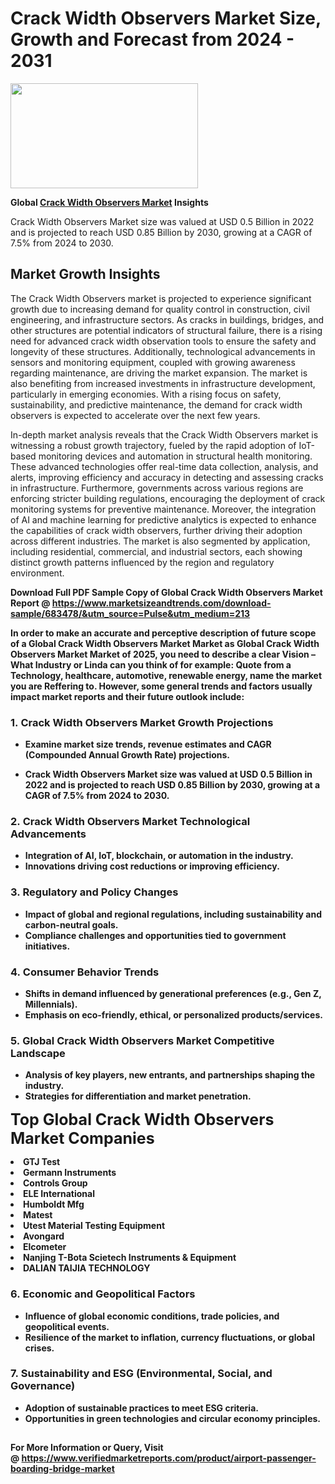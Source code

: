 <H1>Crack Width Observers Market Size, Growth and Forecast from 2024 - 2031</H1><img class="aligncenter size-medium wp-image-584254" src="https://thirdeyenews.in/wp-content/uploads/2024/09/Global-Market-Research-300x168.jpeg" alt="" width="300" height="168" /><p><strong>Global&nbsp;<a href="https://www.marketsizeandtrends.com/download-sample/683478/&amp;utm_source=Pulse&amp;utm_medium=213">Crack Width Observers Market</a> Insights</strong></p><p>Crack Width Observers Market size was valued at USD 0.5 Billion in 2022 and is projected to reach USD 0.85 Billion by 2030, growing at a CAGR of 7.5% from 2024 to 2030.</p><p><h2>Market Growth Insights</h2> <p>The Crack Width Observers market is projected to experience significant growth due to increasing demand for quality control in construction, civil engineering, and infrastructure sectors. As cracks in buildings, bridges, and other structures are potential indicators of structural failure, there is a rising need for advanced crack width observation tools to ensure the safety and longevity of these structures. Additionally, technological advancements in sensors and monitoring equipment, coupled with growing awareness regarding maintenance, are driving the market expansion. The market is also benefiting from increased investments in infrastructure development, particularly in emerging economies. With a rising focus on safety, sustainability, and predictive maintenance, the demand for crack width observers is expected to accelerate over the next few years.</p> <p><strong></strong></p> <p>In-depth market analysis reveals that the Crack Width Observers market is witnessing a robust growth trajectory, fueled by the rapid adoption of IoT-based monitoring devices and automation in structural health monitoring. These advanced technologies offer real-time data collection, analysis, and alerts, improving efficiency and accuracy in detecting and assessing cracks in infrastructure. Furthermore, governments across various regions are enforcing stricter building regulations, encouraging the deployment of crack monitoring systems for preventive maintenance. Moreover, the integration of AI and machine learning for predictive analytics is expected to enhance the capabilities of crack width observers, further driving their adoption across different industries. The market is also segmented by application, including residential, commercial, and industrial sectors, each showing distinct growth patterns influenced by the region and regulatory environment.</p> <p><strong></p><p><span class=""><strong>Download Full PDF Sample Copy of Global Crack Width Observers Market Report</strong> @ <a href="https://www.marketsizeandtrends.com/download-sample/683478/&amp;utm_source=Pulse&amp;utm_medium=213" target="_blank">https://www.marketsizeandtrends.com/download-sample/683478/&amp;utm_source=Pulse&amp;utm_medium=213</a></span></p><p>In order to make an accurate and perceptive description of future scope of a Global&nbsp;Crack Width Observers Market Market as Global&nbsp;Crack Width Observers Market Market of 2025, you need to describe a clear Vision &ndash; What Industry or Linda can you think of for example: Quote from a Technology, healthcare, automotive, renewable energy, name the market you are Reffering to. However, some general trends and factors usually impact market reports and their future outlook include:</p><h3>1.&nbsp;<strong>Crack Width Observers Market Growth Projections</strong></h3><ul><li>Examine market size trends, revenue estimates and CAGR (Compounded Annual Growth Rate) projections.</li><li><p>Crack Width Observers Market size was valued at USD 0.5 Billion in 2022 and is projected to reach USD 0.85 Billion by 2030, growing at a CAGR of 7.5% from 2024 to 2030.</p></li></ul><h3>2.&nbsp;<strong>Crack Width Observers Market Technological Advancements</strong></h3><ul><li>Integration of AI, IoT, blockchain, or automation in the industry.</li><li>Innovations driving cost reductions or improving efficiency.</li></ul><h3>3.&nbsp;<strong>Regulatory and Policy Changes</strong></h3><ul><li>Impact of global and regional regulations, including sustainability and carbon-neutral goals.</li><li>Compliance challenges and opportunities tied to government initiatives.</li></ul><h3>4.&nbsp;<strong>Consumer Behavior Trends</strong></h3><ul><li>Shifts in demand influenced by generational preferences (e.g., Gen Z, Millennials).</li><li>Emphasis on eco-friendly, ethical, or personalized products/services.</li></ul><h3>5.&nbsp;<strong>Global Crack Width Observers Market Competitive Landscape</strong></h3><ul><li>Analysis of key players, new entrants, and partnerships shaping the industry.</li><li>Strategies for differentiation and market penetration.</li></ul><p data-pm-slice="1 1 []"><span style="color: inherit; font-family: inherit; font-size: 25px;">Top Global Crack Width Observers Market Companies</span></p><div class="" data-test-id=""><p><li>GTJ Test</li><li> Germann Instruments</li><li> Controls Group</li><li> ELE International</li><li> Humboldt Mfg</li><li> Matest</li><li> Utest Material Testing Equipment</li><li> Avongard</li><li> Elcometer</li><li> Nanjing T-Bota Scietech Instruments & Equipment</li><li> DALIAN TAIJIA TECHNOLOGY</li></p></div><h3>6.&nbsp;<strong>Economic and Geopolitical Factors</strong></h3><ul><li>Influence of global economic conditions, trade policies, and geopolitical events.</li><li>Resilience of the market to inflation, currency fluctuations, or global crises.</li></ul><h3>7.&nbsp;<strong>Sustainability and ESG (Environmental, Social, and Governance)</strong></h3><ul><li>Adoption of sustainable practices to meet ESG criteria.</li><li>Opportunities in green technologies and circular economy principles.</li></ul><h2><strong style="font-size: 14px;">For More Information or Query, Visit @&nbsp;</strong><a style="background-color: #ffffff; font-size: 14px;" href="https://www.marketsizeandtrends.com/report/crack-width-observers-market/" target="_blank">https://www.verifiedmarketreports.com/product/airport-passenger-boarding-bridge-market</a></h2>
